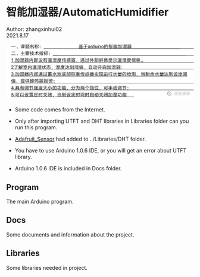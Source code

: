 # 智能加湿器/AutomaticHumidifier   

Author: zhangxinhui02  
2021.8.17  

![](https://github.com/zhangxinhui02/ArduinoProjects/blob/main/AutomaticHumidifier/Docs/Information.jpg?raw=true)

* Some code comes from the Internet.  

* Only after importing UTFT and DHT libraries in Libraries folder can you run this program.

* [Adafruit_Sensor](https://github.com/adafruit/Adafruit_Sensor) had added to ../Libraries/DHT folder.

* You have to use Arduino 1.0.6 IDE, or you will get an error about UTFT library.

* Arduino 1.0.6 IDE is included in Docs folder.

## Program
The main Arduino program.  

## Docs
Some documents and information about the project.  

## Libraries
Some libraries needed in project.  
